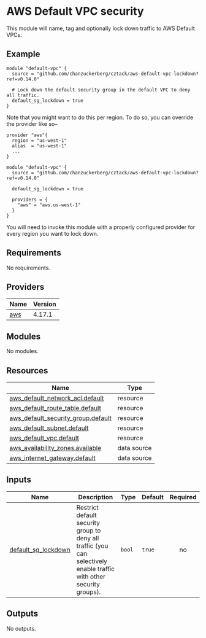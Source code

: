 # AWS Default VPC security

This module will name, tag and optionally lock down traffic to AWS Default VPCs.

## Example

```hcl
module "default-vpc" {
  source = "github.com/chanzuckerberg/cztack/aws-default-vpc-lockdown?ref=v0.14.0"
  
  # Lock down the default security group in the default VPC to deny all traffic.
  default_sg_lockdown = true
}
```

Note that you might want to do this per region. To do so, you can override the provider like so–

```hcl
provider "aws"{
  region = "us-west-1"
  alias  = "us-west-1"
  ...
}

module "default-vpc" {
  source = "github.com/chanzuckerberg/cztack/aws-default-vpc-lockdown?ref=v0.14.0"

  default_sg_lockdown = true

  providers = {
    "aws" = "aws.us-west-1"
  }
}
```

You will need to invoke this module with a properly configured provider for every region you want to lock down.

<!-- START -->
## Requirements

No requirements.

## Providers

| Name | Version |
|------|---------|
| <a name="provider_aws"></a> [aws](#provider\_aws) | 4.17.1 |

## Modules

No modules.

## Resources

| Name | Type |
|------|------|
| [aws_default_network_acl.default](https://registry.terraform.io/providers/hashicorp/aws/latest/docs/resources/default_network_acl) | resource |
| [aws_default_route_table.default](https://registry.terraform.io/providers/hashicorp/aws/latest/docs/resources/default_route_table) | resource |
| [aws_default_security_group.default](https://registry.terraform.io/providers/hashicorp/aws/latest/docs/resources/default_security_group) | resource |
| [aws_default_subnet.default](https://registry.terraform.io/providers/hashicorp/aws/latest/docs/resources/default_subnet) | resource |
| [aws_default_vpc.default](https://registry.terraform.io/providers/hashicorp/aws/latest/docs/resources/default_vpc) | resource |
| [aws_availability_zones.available](https://registry.terraform.io/providers/hashicorp/aws/latest/docs/data-sources/availability_zones) | data source |
| [aws_internet_gateway.default](https://registry.terraform.io/providers/hashicorp/aws/latest/docs/data-sources/internet_gateway) | data source |

## Inputs

| Name | Description | Type | Default | Required |
|------|-------------|------|---------|:--------:|
| <a name="input_default_sg_lockdown"></a> [default\_sg\_lockdown](#input\_default\_sg\_lockdown) | Restrict default security group to deny all traffic (you can selectively enable traffic with other security groups). | `bool` | `true` | no |

## Outputs

No outputs.
<!-- END -->
